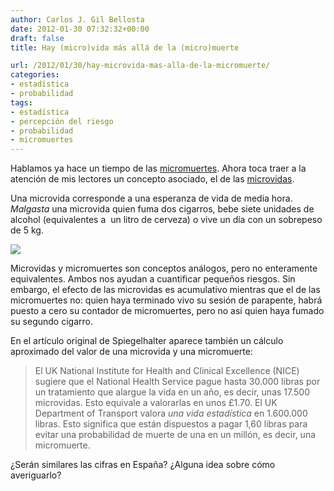 ```yaml
---
author: Carlos J. Gil Bellosta
date: 2012-01-30 07:32:32+00:00
draft: false
title: Hay (micro)vida más allá de la (micro)muerte

url: /2012/01/30/hay-microvida-mas-alla-de-la-micromuerte/
categories:
- estadística
- probabilidad
tags:
- estadística
- percepción del riesgo
- probabilidad
- micromuertes
---
```


Hablamos ya hace un tiempo de las [micromuertes](http://www.datanalytics.com/blog/2011/06/01/micromuertes/). Ahora toca traer a la atención de mis lectores un concepto asociado, el de las [microvidas](http://understandinguncertainty.org/microlives).

Una microvida corresponde a una esperanza de vida de media hora. _Malgasta_ una microvida quien fuma dos cigarros, bebe siete unidades de alcohol (equivalentes a  un litro de cerveza) o vive un día con un sobrepeso de 5 kg.

[![](/wp-uploads/2012/01/microvidas.png)
](/wp-uploads/2012/01/microvidas.png)

Microvidas y micromuertes son conceptos análogos, pero no enteramente equivalentes. Ambos nos ayudan a cuantificar pequeños riesgos. Sin embargo, el efecto de las microvidas es acumulativo mientras que el de las micromuertes no: quien haya terminado vivo su sesión de parapente, habrá puesto a cero su contador de micromuertes, pero no así quien haya fumado su segundo cigarro.

En el artículo original de Spiegelhalter aparece también un cálculo aproximado del valor de una microvida y una micromuerte:

>El UK National Institute for Health and Clinical Excellence (NICE) sugiere que el National Health Service pague hasta 30.000 libras por un tratamiento que alargue la vida en un año, es decir, unas 17.500 microvidas. Esto equivale a valorarlas en unos £1.70. El UK Department of Transport valora _una vida estadística_ en 1.600.000 libras. Esto significa que están dispuestos a pagar 1,60 libras para evitar una probabilidad de muerte de una en un millón, es decir, una micromuerte.

¿Serán similares las cifras en España? ¿Alguna idea sobre cómo averiguarlo?
